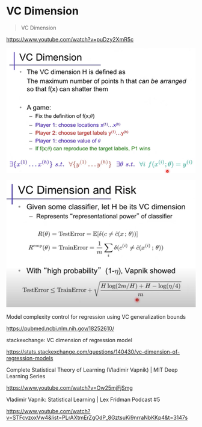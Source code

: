 # VC Dimension

> VC Dimension

https://www.youtube.com/watch?v=puDzy2XmR5c

![image-20201103113406901](2020-11-03-105922.assets/image-20201103113406901.png)

![image-20201103113444647](2020-11-03-105922.assets/image-20201103113444647.png)

Model complexity control for regression using VC generalization bounds

https://pubmed.ncbi.nlm.nih.gov/18252610/

stackexchange: VC dimension of regression model

https://stats.stackexchange.com/questions/140430/vc-dimension-of-regression-models

Complete Statistical Theory of Learning (Vladimir Vapnik) | MIT Deep Learning Series

https://www.youtube.com/watch?v=Ow25mjFjSmg

Vladimir Vapnik: Statistical Learning | Lex Fridman Podcast #5

https://www.youtube.com/watch?v=STFcvzoxVw4&list=PLrAXtmErZgOdP_8GztsuKi9nrraNbKKp4&t=3147s